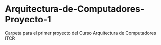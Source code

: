 # Arquitectura-de-Computadores-Proyecto-1
Carpeta para el primer proyecto del Curso Arquitectura de Computadores ITCR
